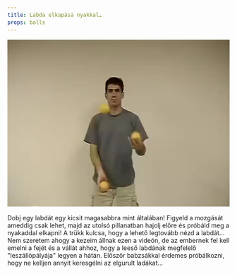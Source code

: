 ```yaml
---
title: Labda elkapása nyakkal…
props: balls
---
```


![Labda elkapása nyakkal…](site/videos/poster/neckcatch.jpg)

Dobj egy labdát egy kicsit magasabbra mint általában! Figyeld a mozgását ameddig csak lehet, majd az utolsó pillanatban hajolj előre és próbáld meg a nyakaddal elkapni! A trükk kulcsa, hogy a lehető legtovább nézd a labdát… Nem szeretem ahogy a kezeim állnak ezen a videón, de az embernek fel kell emelni a fejét és a vállát ahhoz, hogy a leeső labdának megfelelő "leszállópályája" legyen a hátán. Először babzsákkal érdemes próbálkozni, hogy ne kelljen annyit keresgélni az elgurult ladákat…

